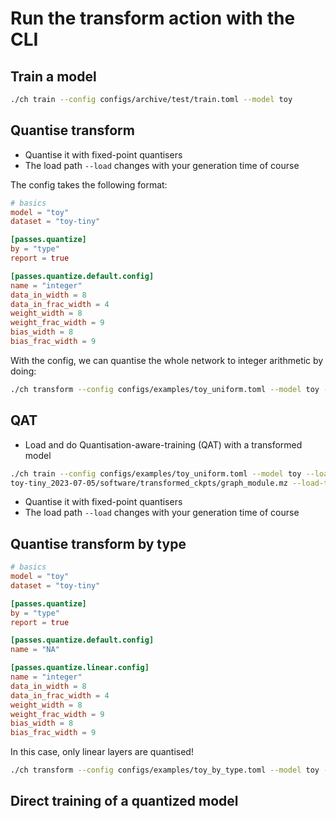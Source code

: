 # Run the transform action with the CLI

## Train a model

```bash
./ch train --config configs/archive/test/train.toml --model toy
```

## Quantise transform

- Quantise it with fixed-point quantisers
- The load path `--load` changes with your generation time of course

The config takes the following format:

```toml
# basics
model = "toy"
dataset = "toy-tiny"

[passes.quantize]
by = "type"
report = true

[passes.quantize.default.config]
name = "integer"
data_in_width = 8
data_in_frac_width = 4
weight_width = 8
weight_frac_width = 9
bias_width = 8
bias_frac_width = 9
```

With the config, we can quantise the whole network to integer arithmetic by doing:

```bash
./ch transform --config configs/examples/toy_uniform.toml --model toy --load ../mase_output/toy_classification_toy-tiny_2023-07-05/software/training_ckpts/best.ckpt --load-type pl
```

## QAT

- Load and do Quantisation-aware-training (QAT) with a transformed model

```bash
./ch train --config configs/examples/toy_uniform.toml --model toy --load ../mase_output/toy_classification_
toy-tiny_2023-07-05/software/transformed_ckpts/graph_module.mz --load-type mz
```


- Quantise it with fixed-point quantisers
- The load path `--load` changes with your generation time of course

## Quantise transform by type

```toml
# basics
model = "toy"
dataset = "toy-tiny"

[passes.quantize]
by = "type"
report = true

[passes.quantize.default.config]
name = "NA"

[passes.quantize.linear.config]
name = "integer"
data_in_width = 8
data_in_frac_width = 4
weight_width = 8
weight_frac_width = 9
bias_width = 8
bias_frac_width = 9
```

In this case, only linear layers are quantised!

```bash
./ch transform --config configs/examples/toy_by_type.toml --model toy --load ../mase_output/toy_classification_toy-tiny_2023-07-05/software/training_ckpts/best.ckpt --load-type pl
```

## Direct training of a quantized model